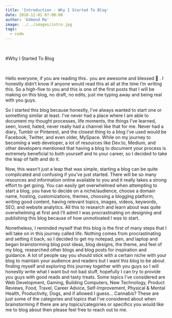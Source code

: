 ```yaml
---
title: 'Introduction - Why I Started To Blog'
date: 2018-12-01 07:00:00
author: 'Edmond Ma'
image: ../../images/intro.jpg
tags:
  - code
---
```


<br>

#Why I Started To Blog

<br>

Hello everyone, if you are reading this.. you are awesome and blessed 🙏 . I honestly didn’t know if anyone would read this at all at the time I’m writing this. So a high-five to you and this is one of the first posts that I will be making on this blog, no draft, no edits, just me typing away and being real with you guys.

So I started this blog because honestly, I’ve always wanted to start one or something similar at least. I’ve never had a place where I am able to document my thought processes, life moments, the things I’ve learned, seen, loved, hated, never really had a channel like that for me. Never had a diary, Tumblr or Pinterest, and the closest thing to a blog I’ve used would be Facebook, Twitter, and even older, MySpace. While on my journey to becoming a web developer, a lot of resources like Dev.to, Medium, and other developers mentioned that having a blog to document your process is extremely beneficial to both yourself and to your career, so I decided to take the leap of faith and do it.

Now, this wasn’t just a leap that was simple, starting a blog can be quite complicated and confusing if you’ve just started. There will be so many resources and information online available to you and it really takes a strong effort to get going. You can easily get overwhelmed when attempting to start a blog, you have to decide on a niche/audience, choose a domain name, hosting, customizations, themes, choosing a blogging platform, writing good content, having relevant topics, images, videos, keywords, SEO, and website analytics. All this to research and learn about was quite overwhelming at first and I’ll admit I was procrastinating on designing and publishing this blog because of how unmotivated I was to start.

Nonetheless, I reminded myself that this blog is the first of many steps that I will take on in this journey called life. Nothing comes from procrastinating and setting it back, so I decided to get my notepad, pen, and laptop and began brainstorming blog post ideas, blog designs, the theme, and feel of my blog, researched other blogs and blog posts for inspiration and guidance. A lot of people say you should stick with a certain niche with your blog to maintain your audience and readers but I want this blog to be about finding myself and exploring this journey together with you guys so I will honestly write what I want but not bad stuff, hopefully I can try to provide you guys with good reads and tasty treats. Some topics I’ve considered are Web Development, Gaming, Building Computers, New Technology, Product Reviews, Food, Travel, Career Advice, Self-Improvement, Physical & Mental Health, Productivity, Dogs, and if allowed I guess… Cannabis? These are just some of the categories and topics that I’ve considered about when brainstorming if there are any topics/categories or specifics you would like me to blog about then please feel free to reach out to me.
